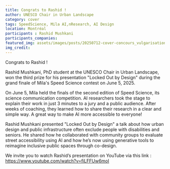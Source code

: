 ```yaml
---
title: Congrats to Rashid !
author: UNESCO Chair in Urban Landscape
category: cover
tags: SpeedScience, Mila AI,nResearch, AI Design
location: Montréal
participants : Rashid Mushkani
participants_companies:
featured_img: assets/images/posts/20250712-cover-concours_vulgarisation_mila.png
img_credit:
---
```

Congrats to Rashid !

Rashid Mushkani, PhD student at the UNESCO Chair in Urban Landscape, won the third prize for his presentation "Locked Out by Design" during the grand finale of Mila's Speed Science contest on June 5, 2025.

On June 5, Mila held the finals of the second edition of Speed Science, its science communication competition.
AI researchers took the stage to explain their work in just 3 minutes to a jury and a public audience.
After weeks of coaching, they learned how to share their research in a clear and simple way.
A great way to make AI more accessible to everyone!

Rashid Mushkani presented "Locked Out by Design" a talk about how urban design and public infrastructure often exclude people with disabilities and seniors.
He shared how he collaborated with community groups to evaluate street accessibility using AI and how he’s now using generative tools to reimagine inclusive public spaces through co-design.

We invite you to watch Rashid’s presentation on YouTube via this link : https://www.youtube.com/watch?v=fiLFFUw6moI
